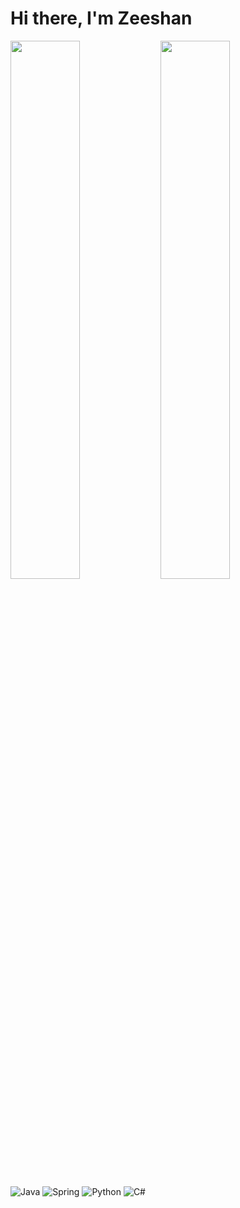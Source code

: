 # Hi there, I'm Zeeshan

<img align = "left" width = "47%" src = "https://github-readme-stats.sigma-five.app/api?username=zeeshan457&show_icons=true&theme=radical" />

<img align = "left" width = "47%" src = "https://github-readme-stats-sigma-five.vercel.app/api/top-langs/?username=zeeshan457&layout=compact" />

![Java](https://img.shields.io/badge/java-%23ED8B00.svg?style=for-the-badge&logo=java&logoColor=white)
![Spring](https://img.shields.io/badge/spring-%236DB33F.svg?style=for-the-badge&logo=spring&logoColor=white)
![Python](https://img.shields.io/badge/python-3670A0?style=for-the-badge&logo=python&logoColor=ffdd54)
![C#](https://img.shields.io/badge/c%23-%23239120.svg?style=for-the-badge&logo=c-sharp&logoColor=white)









